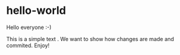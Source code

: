 # hello-world
Hello everyone :-)

This is a simple text .
We want to show how changes are made and commited.
Enjoy!
